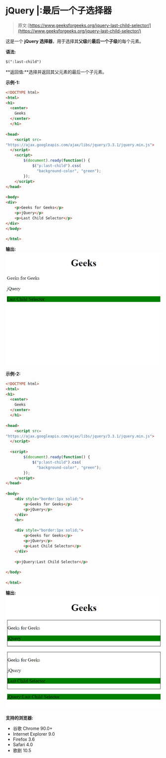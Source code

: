 # jQuery |:最后一个子选择器

> 原文:[https://www.geeksforgeeks.org/jquery-last-child-selector/](https://www.geeksforgeeks.org/jquery-last-child-selector/)

这是一个 **jQuery 选择器**，用于选择其**父级**的**最后一个子级**的每个元素。

**语法:**

```html
$(":last-child")
```

**返回值:**选择并返回其父元素的最后一个子元素。

**示例-1:**

```html
<!DOCTYPE html>
<html>
<h1>
  <center>
    Geeks 
  </center>
  </h1>

<head>
    <script src=
"https://ajax.googleapis.com/ajax/libs/jquery/3.3.1/jquery.min.js">
  </script>
    <script>
        $(document).ready(function() {
            $("p:last-child").css(
              "background-color", "green");
        });
    </script>
</head>

<body>
<div>
    <p>Geeks for Geeks</p>
    <p>jQuery</p>
    <p>Last Child Selector</p>
</div>
</body>

</html>
```

**输出:**
![](img/c4de323209f242b3cf59b038e9b5e284.png)

**示例-2:**

```html
<!DOCTYPE html>
<html>
<h1>
  <center>
    Geeks 
  </center>
  </h1>

<head>
    <script src=
"https://ajax.googleapis.com/ajax/libs/jquery/3.3.1/jquery.min.js">
  </script>

  <script>
        $(document).ready(function() {
            $("p:last-child").css(
              "background-color", "green");
        });
    </script>
</head>

<body>
    <div style="border:1px solid;">
        <p>Geeks for Geeks</p>
        <p>jQuery</p>
    </div>
    <br>

    <div style="border:1px solid;">
        <p>Geeks for Geeks</p>
        <p>jQuery</p>
        <p>Last Child Selector</p>
    </div>

    <p>jQuery:Last Child Selector</p>

</body>

</html>
```

**输出:**
![](img/14b4eb1cf9807ce896279ebab5a15e78.png)

**支持的浏览器:**

*   谷歌 Chrome 90.0+
*   Internet Explorer 9.0
*   Firefox 3.6
*   Safari 4.0
*   歌剧 10.5